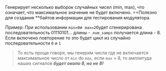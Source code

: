 Генерирует несколько выборок случайных чисел (min, max), что означает, что максимальное значение не будет включено. ==Полезно для создания **байтов информации для тестирования модулятора.

Пример: При использовании `min=0`и  `max=2`будет сгенерирована последовательность 01110101... длины -  .`num_samps` получается длина - 8. Если включено повторение то это будет цикл из случайно последовательности `0` и `1`

> То есть проще говоря, мы генерим числа где не включается максимальное число
> от `min` do `max`, если `max` = 8, то амплитуда наших сигналов ***будет около 8, но не 8!***

